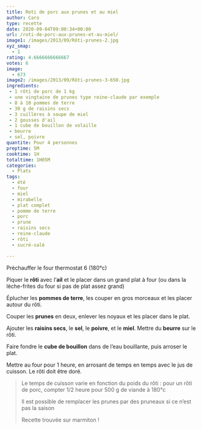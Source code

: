 ```yaml
---
title: Roti de porc aux prunes et au miel
author: Caro
type: recette
date: 2020-09-04T09:00:34+00:00
url: /roti-de-porc-aux-prunes-et-au-miel/
image1: /images/2013/09/Rôti-prunes-2.jpg
xyz_smap:
  - 1
rating: 4.6666666666667
votes: 6
image:
  - 673
image2: /images/2013/09/Rôti-prunes-3-650.jpg
ingredients:
 - 1 rôti de porc de 1 kg
 - une vingtaine de prunes type reine-claude par exemple
 - 8 à 10 pommes de terre
 - 30 g de raisins secs
 - 3 cuillères à soupe de miel
 - 2 gousses d'ail
 - 1 cube de bouillon de volaille
 - beurre
 - sel, poivre
quantite: Pour 4 personnes
preptime: 5M
cooktime: 1H
totaltime: 1H05M
categories:
  - Plats
tags:
  - été
  - four
  - miel
  - mirabelle
  - plat complet
  - pomme de terre
  - porc
  - prune
  - raisins secs
  - reine-claude
  - rôti
  - sucré-salé

---
```

Préchauffer le four thermostat 6 (180°c)

Piquer le **rôti** avec l&rsquo;**ail** et le placer dans un grand plat à four (ou dans la lèche-frites du four si pas de plat assez grand)

Éplucher les **pommes de terre**, les couper en gros morceaux et les placer autour du rôti.

Couper les **prunes** en deux, enlever les noyaux et les placer dans le plat.

Ajouter les **raisins secs**, le **sel**, le **poivre**, et le **miel**. Mettre du **beurre** sur le rôti.

Faire fondre le **cube de bouillon** dans de l&rsquo;eau bouillante, puis arroser le plat.

Mettre au four pour 1 heure, en arrosant de temps en temps avec le jus de cuisson. Le rôti doit être doré.

> Le temps de cuisson varie en fonction du poids du rôti : pour un rôti de porc, compter 1/2 heure pour 500 g de viande à 180°c
>
> Il est possible de remplacer les prunes par des pruneaux si ce n&rsquo;est pas la saison
>
> Recette trouvée sur marmiton !
